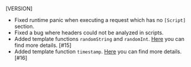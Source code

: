 [VERSION]

- Fixed runtime panic when executing a request which has no `[Script]` section.
- Fixed a bug where headers could not be analyzed in scripts.
- Added template functions `randomString` and `randomInt`. [Here](https://github.com/studio-b12/goat/blob/main/docs/implementation.md#parameters) you can find more details. [#15]
- Added template function `timestamp`. [Here](https://github.com/studio-b12/goat/blob/main/docs/implementation.md#parameters) you can find more details. [#16]